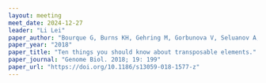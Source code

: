 ```yaml
---
layout: meeting
meet_date: 2024-12-27
leader: "Li Lei"
paper_author: "Bourque G, Burns KH, Gehring M, Gorbunova V, Seluanov A, Hammell M, Imbeault M, Izsvák Z, Levin HL, Macfarlan TS, Mager DL, Feschotte C."
paper_year: "2018"
paper_title: "Ten things you should know about transposable elements."
paper_journal: "Genome Biol. 2018; 19: 199"
paper_url: "https://doi.org/10.1186/s13059-018-1577-z"
---
```


